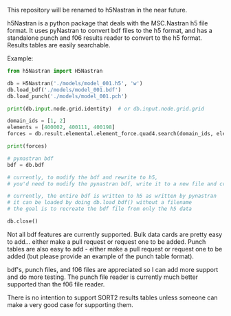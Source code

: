 This repository will be renamed to h5Nastran in the near future.

h5Nastran is a python package that deals with the MSC.Nastran h5 file format.  It uses pyNastran to convert bdf files to the h5 format, and has a standalone punch and f06 results reader to convert to the h5 format.  Results tables are easily searchable.

Example:
```python
from h5Nastran import H5Nastran

db = H5Nastran('./models/model_001.h5', 'w')
db.load_bdf('./models/model_001.bdf')
db.load_punch('./models/model_001.pch')

print(db.input.node.grid.identity)  # or db.input.node.grid.grid

domain_ids = [1, 2]
elements = [400002, 400111, 400198]
forces = db.result.elemental.element_force.quad4.search(domain_ids, elements)

print(forces)

# pynastran bdf
bdf = db.bdf

# currently, to modify the bdf and rewrite to h5,
# you'd need to modify the pynastran bdf, write it to a new file and create a new h5 database

# currently, the entire bdf is written to h5 as written by pynastran
# it can be loaded by doing db.load_bdf() without a filename
# the goal is to recreate the bdf file from only the h5 data

db.close()
```


Not all bdf features are currently supported.  Bulk data cards are pretty easy to add... either make a pull request or request one to be added.  Punch tables are also easy to add - either make a pull request or request one to be added (but please provide an example of the punch table format).

bdf's, punch files, and f06 files are appreciated so I can add more support and do more testing.  The punch file reader is currently much better supported than the f06 file reader.

There is no intention to support SORT2 results tables unless someone can make a very good case for supporting them.
